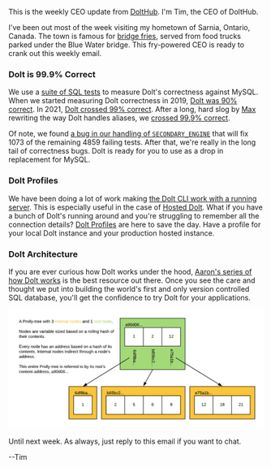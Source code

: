 This is the weekly CEO update from [DoltHub](https://www.dolthub.com/). I'm Tim, the CEO of DoltHub. 

I've been out most of the week visiting my hometown of Sarnia, Ontario, Canada. The town is famous for [bridge fries](https://www.whattravelwriterssay.com/brennansarniaontario1.html), served from food trucks parked under the Blue Water bridge. This fry-powered CEO is ready to crank out this weekly email.

### Dolt is 99.9% Correct

We use a [suite of SQL tests](https://docs.dolthub.com/sql-reference/benchmarks/correctness) to measure Dolt's correctness against MySQL. When we started measuring Dolt correctness in 2019, [Dolt was 90% correct](https://www.dolthub.com/blog/2019-12-17-one-nine-of-sql-correctness/). In 2021, [Dolt crossed 99% correct](https://www.dolthub.com/blog/2021-06-28-sql-correctness-99/). After a long, hard slog by [Max](https://www'dolthub.com/team#max) rewriting the way Dolt handles aliases, we [crossed 99.9% correct](https://www.dolthub.com/blog/2023-09-06-three-9s-correctness/).

Of note, we found [a bug in our handling of `SECONDARY_ENGINE`](https://github.com/dolthub/dolt/issues/6632) that will fix 1073 of the remaining 4859 failing tests. After that, we're really in the long tail of correctness bugs. Dolt is ready for you to use as a drop in replacement for MySQL.

### Dolt Profiles

We have been doing a lot of work making [the Dolt CLI work with a running server](https://www.dolthub.com/blog/2023-07-21-cli-to-hosted/). This is especially useful in the case of [Hosted Dolt](https://hosted.doldb.com). What if you have a bunch of Dolt's running around and you're struggling to remember all the connection details? [Dolt Profiles](https://www.dolthub.com/blog/2023-09-01-dolt-profile/) are here to save the day. Have a profile for your local Dolt instance and your production hosted instance.

### Dolt Architecture

If you are ever curious how Dolt works under the hood, [Aaron's series of how Dolt works](https://docs.dolthub.com/architecture/storage-engine#how-dolt-works-blog-series) is the best resource out there. Once you see the care and thought we put into building the world's first and only version controlled SQL database, you'll get the confidence to try Dolt for your applications.

[![Prolly Tree](../images/prolly-tree.png)](https://docs.dolthub.com/architecture/storage-engine#how-dolt-works-blog-series)

Until next week. As always, just reply to this email if you want to chat.

--Tim